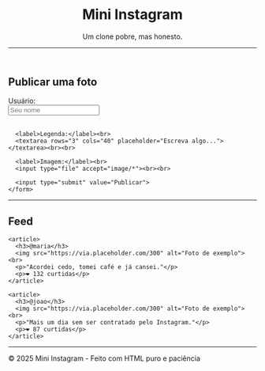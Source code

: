<!DOCTYPE html>
<html lang="pt-br">
<head>
  <meta charset="UTF-8">
  <title>Mini Instagram</title>
</head>
<body>
  <header>
    <h1>Mini Instagram</h1>
    <p>Um clone pobre, mas honesto.</p>
    <hr>
  </header>

  <section>
    <h2>Publicar uma foto</h2>
    <form>
      <label>Usuário:</label><br>
      <input type="text" placeholder="Seu nome"><br><br>

      <label>Legenda:</label><br>
      <textarea rows="3" cols="40" placeholder="Escreva algo..."></textarea><br><br>

      <label>Imagem:</label><br>
      <input type="file" accept="image/*"><br><br>

      <input type="submit" value="Publicar">
    </form>
  </section>

  <hr>

  <section>
    <h2>Feed</h2>

    <article>
      <h3>@maria</h3>
      <img src="https://via.placeholder.com/300" alt="Foto de exemplo"><br>
      <p>"Acordei cedo, tomei café e já cansei."</p>
      <p>❤️ 132 curtidas</p>
    </article>

    <article>
      <h3>@joao</h3>
      <img src="https://via.placeholder.com/300" alt="Foto de exemplo"><br>
      <p>"Mais um dia sem ser contratado pelo Instagram."</p>
      <p>❤️ 87 curtidas</p>
    </article>

  </section>

  <footer>
    <hr>
    <p>© 2025 Mini Instagram - Feito com HTML puro e paciência</p>
  </footer>
</body>
</html>
